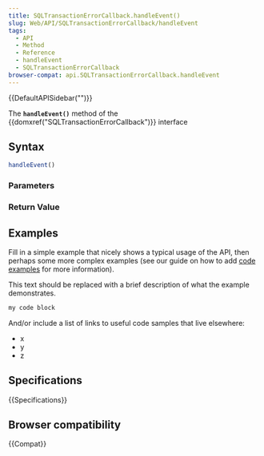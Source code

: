 ```yaml
---
title: SQLTransactionErrorCallback.handleEvent()
slug: Web/API/SQLTransactionErrorCallback/handleEvent
tags:
  - API
  - Method
  - Reference
  - handleEvent
  - SQLTransactionErrorCallback
browser-compat: api.SQLTransactionErrorCallback.handleEvent
---
```

{{DefaultAPISidebar("")}}

The **`handleEvent()`** method of the {{domxref("SQLTransactionErrorCallback")}} interface 

## Syntax

```js
handleEvent()
```

### Parameters



### Return Value



## Examples

Fill in a simple example that nicely shows a typical usage of the API, then perhaps some more complex examples (see our guide on how to add [code examples](/en-US/docs/MDN/Contribute/Structures/Code_examples) for more information).

This text should be replaced with a brief description of what the example demonstrates.

```js
my code block
```

And/or include a list of links to useful code samples that live elsewhere:

*   x
*   y
*   z

## Specifications

{{Specifications}}

## Browser compatibility

{{Compat}}

